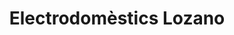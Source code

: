 ---
title: "Electrodomèstics Lozano"
url: /sant-boi-de-llobregat/electrodomestics-lozano/
shop: aparato
---